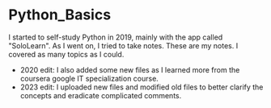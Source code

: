 # Python_Basics
I started to self-study Python in 2019, mainly with the app called "SoloLearn". As I went on, I tried to take notes. These are my notes. I covered as many topics as I could.
- 2020 edit: I also added some new files as I learned more from the coursera google IT specialization course.
- 2023 edit: I uploaded new files and modified old files to better clarify the concepts and eradicate complicated comments.
